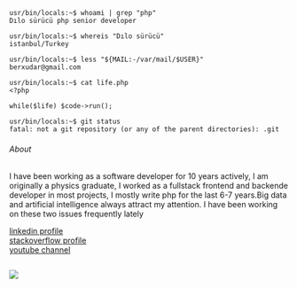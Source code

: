 

 
 ```console
 
 
 
 usr/bin/locals:~$ whoami | grep "php"
 Dılo sürücü php senior developer

 usr/bin/locals:~$ whereis "Dılo sürücü"
 istanbul/Turkey

usr/bin/locals:~$ less "${MAIL:-/var/mail/$USER}" 
 berxudar@gmail.com
 
usr/bin/locals:~$ cat life.php
<?php

while($life) $code->run();

usr/bin/locals:~$ git status
fatal: not a git repository (or any of the parent directories): .git

 ```

###### About 

I have been working as a software developer for 10 years actively, I am originally a physics graduate, I worked as a fullstack frontend and backende developer in most projects, I mostly write php for the last 6-7 years.Big data and artificial intelligence always attract my attention. I have been working on these two issues frequently lately

[linkedin profile](https://www.linkedin.com/in/dilosurucu/) <br>
[stackoverflow profile](https://stackoverflow.com/users/5582655/d%c4%b1lo-s%c3%bcr%c3%bcc%c3%bc) <br>
[youtube channel](https://www.youtube.com/c/d%C4%B1los%C3%BCr%C3%BCc%C3%BC/videos)



```

```
![](https://user-images.githubusercontent.com/438920/84861219-66036b00-b025-11ea-956b-0b5e009e0d78.gif)
